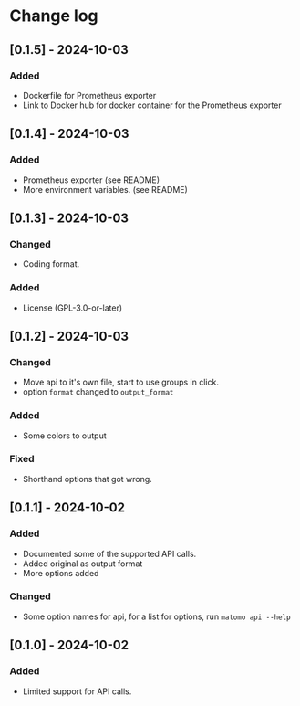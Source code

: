 # Change log

## [0.1.5] - 2024-10-03

### Added

- Dockerfile for Prometheus exporter
- Link to Docker hub for docker container for the Prometheus exporter

## [0.1.4] - 2024-10-03

### Added

- Prometheus exporter (see README)
- More environment variables. (see README)

## [0.1.3] - 2024-10-03

### Changed

- Coding format.

### Added

- License (GPL-3.0-or-later)

## [0.1.2] - 2024-10-03

### Changed

- Move api to it's own file, start to use groups in click.
- option `format` changed to `output_format`

### Added

- Some colors to output

### Fixed

- Shorthand options that got wrong.

## [0.1.1] - 2024-10-02

### Added

- Documented some of the supported API calls.
- Added original as output format
- More options added

### Changed

- Some option names for api, for a list for options, run `matomo api --help`

## [0.1.0] - 2024-10-02

### Added

- Limited support for API calls.
